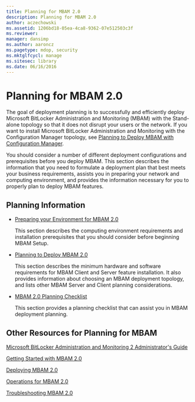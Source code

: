 ```yaml
---
title: Planning for MBAM 2.0
description: Planning for MBAM 2.0
author: aczechowski
ms.assetid: 1206bd18-05ea-4ca8-9362-07e512503c3f
ms.reviewer: 
manager: dansimp
ms.author: aaroncz
ms.pagetype: mdop, security
ms.mktglfcycl: manage
ms.sitesec: library
ms.date: 06/16/2016
---
```



# Planning for MBAM 2.0


The goal of deployment planning is to successfully and efficiently deploy Microsoft BitLocker Administration and Monitoring (MBAM) with the Stand-alone topology so that it does not disrupt your users or the network. If you want to install Microsoft BitLocker Administration and Monitoring with the Configuration Manager topology, see [Planning to Deploy MBAM with Configuration Manager](planning-to-deploy-mbam-with-configuration-manager-2.md).

You should consider a number of different deployment configurations and prerequisites before you deploy MBAM. This section describes the information that you need to formulate a deployment plan that best meets your business requirements, assists you in preparing your network and computing environment, and provides the information necessary for you to properly plan to deploy MBAM features.

## Planning Information


-   [Preparing your Environment for MBAM 2.0](preparing-your-environment-for-mbam-20-mbam-2.md)

    This section describes the computing environment requirements and installation prerequisites that you should consider before beginning MBAM Setup.

-   [Planning to Deploy MBAM 2.0](planning-to-deploy-mbam-20-mbam-2.md)

    This section describes the minimum hardware and software requirements for MBAM Client and Server feature installation. It also provides information about choosing an MBAM deployment topology, and lists other MBAM Server and Client planning considerations.

-   [MBAM 2.0 Planning Checklist](mbam-20-planning-checklist-mbam-2.md)

    This section provides a planning checklist that can assist you in MBAM deployment planning.

## <a href="" id="other-resources-for-planning-for-mbam-"></a>Other Resources for Planning for MBAM


[Microsoft BitLocker Administration and Monitoring 2 Administrator's Guide](index.md)

[Getting Started with MBAM 2.0](getting-started-with-mbam-20-mbam-2.md)

[Deploying MBAM 2.0](deploying-mbam-20-mbam-2.md)

[Operations for MBAM 2.0](operations-for-mbam-20-mbam-2.md)

[Troubleshooting MBAM 2.0](troubleshooting-mbam-20-mbam-2.md)

 

 





